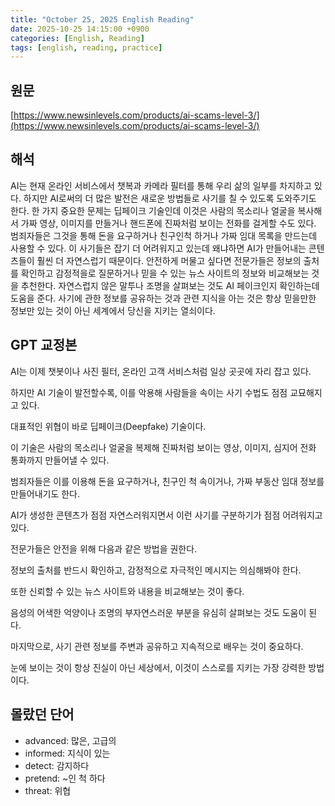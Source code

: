 ```yaml
---
title: "October 25, 2025 English Reading"
date: 2025-10-25 14:15:00 +0900
categories: [English, Reading]
tags: [english, reading, practice]
---
```


## **원문**

[https://www.newsinlevels.com/products/ai-scams-level-3/](https://www.newsinlevels.com/products/ai-scams-level-3/)

## **해석**

AI는 현재 온라인 서비스에서 챗복과 카메라 필터를 통해 우리 삶의 일부를 차지하고 있다. 하지만 AI로써의 더 많은 발전은 새로운 방법들로 사기를 칠 수 있도록 도와주기도 한다. 한 가지 중요한 문제는 딥페이크 기술인데 이것은 사람의 목소리나 얼굴을 복사해서 가짜 영상, 이미지를 만들거나 핸드폰에 진짜처럼 보이는 전화를 걸게할 수도 있다. 범죄자들은 그것을 통해 돈을 요구하거나 친구인척 하거나 가짜 임대 목록을 만드는데 사용할 수 있다. 이 사기들은 잡기 더 어려워지고 있는데 왜냐하면 AI가 만들어내는 콘텐츠들이 훨씬 더 자연스럽기 때문이다. 안전하게 머물고 싶다면 전문가들은 정보의 출처를 확인하고 감정적을로 질문하거나 믿을 수 있는 뉴스 사이트의 정보와 비교해보는 것을 추천한다. 자연스럽지 않은 말투나 조명을 살펴보는 것도 AI 페이크인지 확인하는데 도움을 준다. 사기에 관한 정보를 공유하는 것과 관련 지식을 아는 것은 항상 믿을만한 정보만 있는 것이 아닌 세계에서 당신을 지키는 열쇠이다.

## **GPT 교정본**

AI는 이제 챗봇이나 사진 필터, 온라인 고객 서비스처럼 일상 곳곳에 자리 잡고 있다.

하지만 AI 기술이 발전할수록, 이를 악용해 사람들을 속이는 사기 수법도 점점 교묘해지고 있다.

대표적인 위협이 바로 딥페이크(Deepfake) 기술이다.

이 기술은 사람의 목소리나 얼굴을 복제해 진짜처럼 보이는 영상, 이미지, 심지어 전화 통화까지 만들어낼 수 있다.

범죄자들은 이를 이용해 돈을 요구하거나, 친구인 척 속이거나, 가짜 부동산 임대 정보를 만들어내기도 한다.

AI가 생성한 콘텐츠가 점점 자연스러워지면서 이런 사기를 구분하기가 점점 어려워지고 있다.

전문가들은 안전을 위해 다음과 같은 방법을 권한다.

정보의 출처를 반드시 확인하고, 감정적으로 자극적인 메시지는 의심해봐야 한다.

또한 신뢰할 수 있는 뉴스 사이트와 내용을 비교해보는 것이 좋다.

음성의 어색한 억양이나 조명의 부자연스러운 부분을 유심히 살펴보는 것도 도움이 된다.

마지막으로, 사기 관련 정보를 주변과 공유하고 지속적으로 배우는 것이 중요하다.

눈에 보이는 것이 항상 진실이 아닌 세상에서, 이것이 스스로를 지키는 가장 강력한 방법이다.

## **몰랐던 단어**

- advanced: 많은, 고급의
- informed: 지식이 있는
- detect: 감지하다
- pretend: ~인 척 하다
- threat: 위협